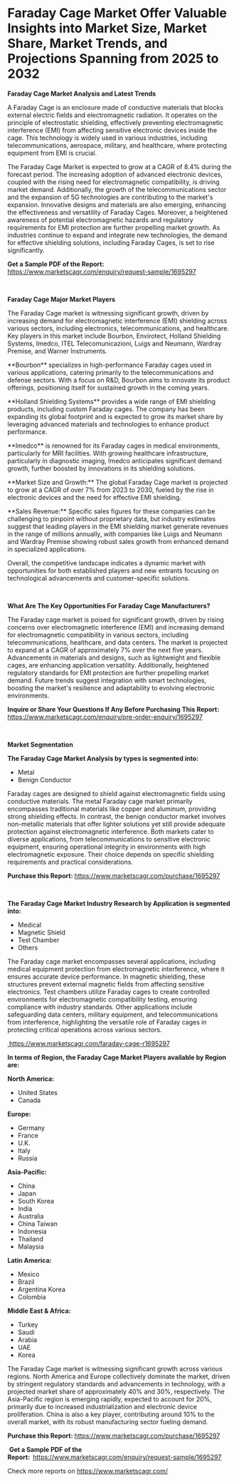 <p><h1>Faraday Cage Market Offer Valuable Insights into Market Size, Market Share, Market Trends, and Projections Spanning from 2025 to 2032</h1></p><p><strong>Faraday Cage Market Analysis and Latest Trends</strong></p>
<p><p>A Faraday Cage is an enclosure made of conductive materials that blocks external electric fields and electromagnetic radiation. It operates on the principle of electrostatic shielding, effectively preventing electromagnetic interference (EMI) from affecting sensitive electronic devices inside the cage. This technology is widely used in various industries, including telecommunications, aerospace, military, and healthcare, where protecting equipment from EMI is crucial.</p><p>The Faraday Cage Market is expected to grow at a CAGR of 8.4% during the forecast period. The increasing adoption of advanced electronic devices, coupled with the rising need for electromagnetic compatibility, is driving market demand. Additionally, the growth of the telecommunications sector and the expansion of 5G technologies are contributing to the market's expansion. Innovative designs and materials are also emerging, enhancing the effectiveness and versatility of Faraday Cages. Moreover, a heightened awareness of potential electromagnetic hazards and regulatory requirements for EMI protection are further propelling market growth. As industries continue to expand and integrate new technologies, the demand for effective shielding solutions, including Faraday Cages, is set to rise significantly.</p></p>
<p><strong>Get a Sample PDF of the Report:&nbsp;</strong> <a href="https://www.marketscagr.com/enquiry/request-sample/1695297?utm_campaign=3534&utm_medium=2&utm_source=Github&utm_content=ia&utm_term=09042025&utm_id=faraday-cage">https://www.marketscagr.com/enquiry/request-sample/1695297</a></p>
<p>&nbsp;</p>
<p><strong>Faraday Cage Major Market Players</strong></p>
<p><p>The Faraday Cage market is witnessing significant growth, driven by increasing demand for electromagnetic interference (EMI) shielding across various sectors, including electronics, telecommunications, and healthcare. Key players in this market include Bourbon, Envirotect, Holland Shielding Systems, Imedco, ITEL Telecomunicazioni, Luigs and Neumann, Wardray Premise, and Warner Instruments.</p><p>**Bourbon** specializes in high-performance Faraday cages used in various applications, catering primarily to the telecommunications and defense sectors. With a focus on R&D, Bourbon aims to innovate its product offerings, positioning itself for sustained growth in the coming years. </p><p>**Holland Shielding Systems** provides a wide range of EMI shielding products, including custom Faraday cages. The company has been expanding its global footprint and is expected to grow its market share by leveraging advanced materials and technologies to enhance product performance.</p><p>**Imedco** is renowned for its Faraday cages in medical environments, particularly for MRI facilities. With growing healthcare infrastructure, particularly in diagnostic imaging, Imedco anticipates significant demand growth, further boosted by innovations in its shielding solutions.</p><p>**Market Size and Growth:** The global Faraday Cage market is projected to grow at a CAGR of over 7% from 2023 to 2030, fueled by the rise in electronic devices and the need for effective EMI shielding. </p><p>**Sales Revenue:** Specific sales figures for these companies can be challenging to pinpoint without proprietary data, but industry estimates suggest that leading players in the EMI shielding market generate revenues in the range of millions annually, with companies like Luigs and Neumann and Wardray Premise showing robust sales growth from enhanced demand in specialized applications.</p><p>Overall, the competitive landscape indicates a dynamic market with opportunities for both established players and new entrants focusing on technological advancements and customer-specific solutions.</p></p>
<p>&nbsp;</p>
<p><strong>What Are The Key Opportunities For Faraday Cage Manufacturers?</strong></p>
<p><p>The Faraday cage market is poised for significant growth, driven by rising concerns over electromagnetic interference (EMI) and increasing demand for electromagnetic compatibility in various sectors, including telecommunications, healthcare, and data centers. The market is projected to expand at a CAGR of approximately 7% over the next five years. Advancements in materials and designs, such as lightweight and flexible cages, are enhancing application versatility. Additionally, heightened regulatory standards for EMI protection are further propelling market demand. Future trends suggest integration with smart technologies, boosting the market's resilience and adaptability to evolving electronic environments.</p></p>
<p><strong>Inquire or Share Your Questions If Any Before Purchasing This Report:</strong> <a href="https://www.marketscagr.com/enquiry/pre-order-enquiry/1695297?utm_campaign=3534&utm_medium=2&utm_source=Github&utm_content=ia&utm_term=09042025&utm_id=faraday-cage">https://www.marketscagr.com/enquiry/pre-order-enquiry/1695297</a></p>
<p>&nbsp;</p>
<p><strong>Market Segmentation</strong></p>
<p><strong>The Faraday Cage Market Analysis by types is segmented into:</strong></p>
<p><ul><li>Metal</li><li>Benign Conductor</li></ul></p>
<p><p>Faraday cages are designed to shield against electromagnetic fields using conductive materials. The metal Faraday cage market primarily encompasses traditional materials like copper and aluminum, providing strong shielding effects. In contrast, the benign conductor market involves non-metallic materials that offer lighter solutions yet still provide adequate protection against electromagnetic interference. Both markets cater to diverse applications, from telecommunications to sensitive electronic equipment, ensuring operational integrity in environments with high electromagnetic exposure. Their choice depends on specific shielding requirements and practical considerations.</p></p>
<p><strong>Purchase this Report:&nbsp;</strong><a href="https://www.marketscagr.com/purchase/1695297?utm_campaign=3534&utm_medium=2&utm_source=Github&utm_content=ia&utm_term=09042025&utm_id=faraday-cage">https://www.marketscagr.com/purchase/1695297</a></p>
<p>&nbsp;</p>
<p><strong>The Faraday Cage Market Industry Research by Application is segmented into:</strong></p>
<p><ul><li>Medical</li><li>Magnetic Shield</li><li>Test Chamber</li><li>Others</li></ul></p>
<p><p>The Faraday cage market encompasses several applications, including medical equipment protection from electromagnetic interference, where it ensures accurate device performance. In magnetic shielding, these structures prevent external magnetic fields from affecting sensitive electronics. Test chambers utilize Faraday cages to create controlled environments for electromagnetic compatibility testing, ensuring compliance with industry standards. Other applications include safeguarding data centers, military equipment, and telecommunications from interference, highlighting the versatile role of Faraday cages in protecting critical operations across various sectors.</p></p>
<p><a href="https://www.marketscagr.com/faraday-cage-r1695297?utm_campaign=3534&utm_medium=2&utm_source=Github&utm_content=ia&utm_term=09042025&utm_id=faraday-cage">&nbsp;https://www.marketscagr.com/faraday-cage-r1695297</a></p>
<p><strong>In terms of Region, the Faraday Cage Market Players available by Region are:</strong></p>
<p>
    <p> <strong> North America: </strong>
        <ul>
            <li>United States</li>
            <li>Canada</li>
        </ul>
        </p> 
    <p> <strong> Europe: </strong>
        <ul>
            <li>Germany</li>
            <li>France</li>
            <li>U.K.</li>
            <li>Italy</li>
            <li>Russia</li>
        </ul>
        </p> 
    <p> <strong> Asia-Pacific: </strong>
        <ul>
            <li>China</li>
            <li>Japan</li>
            <li>South Korea</li>
            <li>India</li>
            <li>Australia</li>
            <li>China Taiwan</li>
            <li>Indonesia</li>
            <li>Thailand</li>
            <li>Malaysia</li>
        </ul>
        </p> 
    <p> <strong> Latin America: </strong>
        <ul>
            <li>Mexico</li>
            <li>Brazil</li>
            <li>Argentina Korea</li>
            <li>Colombia</li>
        </ul>
        </p> 
    <p> <strong> Middle East & Africa: </strong>
        <ul>
            <li>Turkey</li>
            <li>Saudi</li>
            <li>Arabia</li>
            <li>UAE</li>
            <li>Korea</li>
        </ul>
    </p>
    </p>
<p><p>The Faraday Cage market is witnessing significant growth across various regions. North America and Europe collectively dominate the market, driven by stringent regulatory standards and advancements in technology, with a projected market share of approximately 40% and 30%, respectively. The Asia-Pacific region is emerging rapidly, expected to account for 20%, primarily due to increased industrialization and electronic device proliferation. China is also a key player, contributing around 10% to the overall market, with its robust manufacturing sector fueling demand.</p></p>
<p><strong>Purchase this Report: </strong><a href="https://www.marketscagr.com/purchase/1695297?utm_campaign=3534&utm_medium=2&utm_source=Github&utm_content=ia&utm_term=09042025&utm_id=faraday-cage">https://www.marketscagr.com/purchase/1695297</a></p>
<p>&nbsp;<strong>Get a Sample PDF of the Report:&nbsp;&nbsp;</strong><a href="https://www.marketscagr.com/enquiry/request-sample/1695297?utm_campaign=3534&utm_medium=2&utm_source=Github&utm_content=ia&utm_term=09042025&utm_id=faraday-cage">https://www.marketscagr.com/enquiry/request-sample/1695297</a></p>
<p><strong></strong></p>
<p>Check more reports on <a href="https://www.marketscagr.com/?utm_campaign=3534&utm_medium=2&utm_source=Github&utm_content=ia&utm_term=09042025&utm_id=faraday-cage">https://www.marketscagr.com/</a></p>